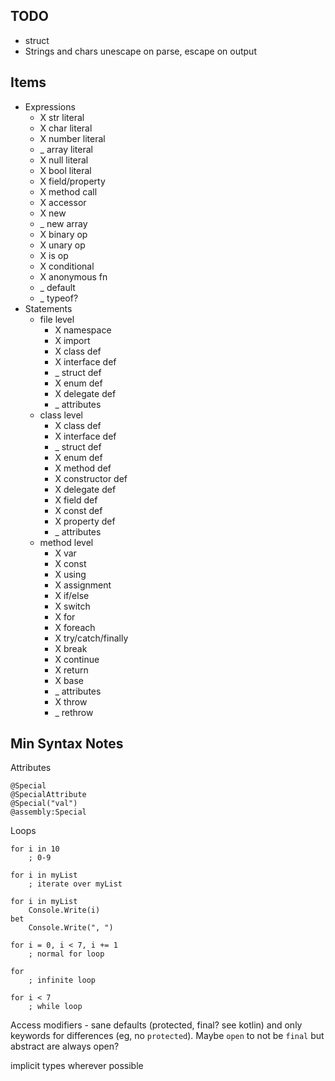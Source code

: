 ## TODO

* struct
* Strings and chars unescape on parse, escape on output

## Items

* Expressions
    * X str literal
    * X char literal
    * X number literal
    * _ array literal
    * X null literal
    * X bool literal
    * X field/property
    * X method call
    * X accessor
    * X new
    * _ new array
    * X binary op
    * X unary op
    * X is op
    * X conditional
    * X anonymous fn
    * _ default
    * _ typeof?
* Statements
    * file level
        * X namespace
        * X import
        * X class def
        * X interface def
        * _ struct def
        * X enum def
        * X delegate def
        * _ attributes
    * class level
        * X class def
        * X interface def
        * _ struct def
        * X enum def
        * X method def
        * X constructor def
        * X delegate def
        * X field def
        * X const def
        * X property def
        * _ attributes
    * method level
        * X var
        * X const
        * X using
        * X assignment
        * X if/else
        * X switch
        * X for
        * X foreach
        * X try/catch/finally
        * X break
        * X continue
        * X return
        * X base
        * _ attributes
        * X throw
        * _ rethrow

## Min Syntax Notes

Attributes
```
@Special
@SpecialAttribute
@Special("val")
@assembly:Special
```

Loops
```
for i in 10
    ; 0-9

for i in myList
    ; iterate over myList

for i in myList
    Console.Write(i)
bet
    Console.Write(", ")

for i = 0, i < 7, i += 1
    ; normal for loop

for
    ; infinite loop

for i < 7
    ; while loop
```

Access modifiers - sane defaults (protected, final? see kotlin) and only keywords for differences (eg, no `protected`). Maybe `open` to not be `final` but abstract are always open?


implicit types wherever possible
